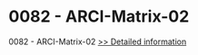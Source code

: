 # 0082 - ARCI-Matrix-02
0082 - ARCI-Matrix-02
[>> Detailed information](https://secure.shareit.com/shareit/product.html?productid=300951622&affiliateid=200057808)
